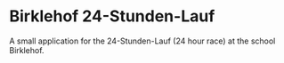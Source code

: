 # Birklehof 24-Stunden-Lauf

A small application for the 24-Stunden-Lauf (24 hour race) at the school Birklehof.
